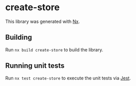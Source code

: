 # create-store

This library was generated with [Nx](https://nx.dev).

## Building

Run `nx build create-store` to build the library.

## Running unit tests

Run `nx test create-store` to execute the unit tests via [Jest](https://jestjs.io).
